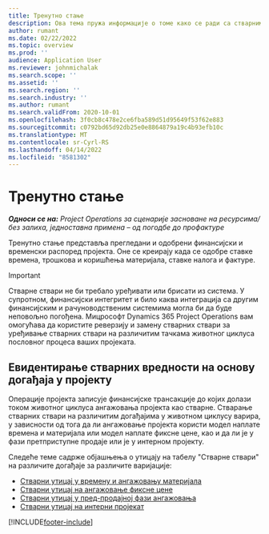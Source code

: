 ```yaml
---
title: Тренутно стање
description: Ова тема пружа информације о томе како се ради са стварним подацима у услузи Microsoft Dynamics 365 Project Operations.
author: rumant
ms.date: 02/22/2022
ms.topic: overview
ms.prod: ''
audience: Application User
ms.reviewer: johnmichalak
ms.search.scope: ''
ms.assetid: ''
ms.search.region: ''
ms.search.industry: ''
ms.author: rumant
ms.search.validFrom: 2020-10-01
ms.openlocfilehash: 3f0cb8c478e2ce6fba589d51d95649f53f62e883
ms.sourcegitcommit: c0792bd65d92db25e0e8864879a19c4b93efb10c
ms.translationtype: MT
ms.contentlocale: sr-Cyrl-RS
ms.lasthandoff: 04/14/2022
ms.locfileid: "8581302"
---
```

# <a name="actuals"></a>Тренутно стање

_**Односи се на:** Project Operations за сценарије засноване на ресурсима/без залиха, једноставна примена – од погодбе до профактуре_

Тренутно стање представља прегледани и одобрени финансијски и временски распоред пројекта. Оне се креирају када се одобре ставке времена, трошкова и коришћења материјала, ставке налога и фактуре.

> [!IMPORTANT]
> Стварне ствари не би требало уређивати или брисати из система. У супротном, финансијски интегритет и било каква интеграција са другим финансијским и рачуноводственим системима могла би да буде неповољно погођена. Мицрософт Dynamics 365 Project Operations вам омогућава да користите реверзију и замену стварних ствари за уређивање стварних ствари на различитим тачкама животног циклуса пословног процеса ваших пројеката.

## <a name="recording-actuals-based-on-project-events"></a>Евидентирање стварних вредности на основу догађаја у пројекту

Операције пројекта записује финансијске трансакције до којих долази током животног циклуса ангажовања пројекта као стварне. Стварање стварних ствари на различитим догађајима у животном циклусу варира, у зависности од тога да ли ангажовање пројекта користи модел наплате времена и материјала или модел наплате фиксне цене, као и да ли је у фази претприступне продаје или је у интерном пројекту.

Следеће теме садрже објашњења о утицају на табелу "Стварне ствари" на различите догађаје за различите варијације:

- [Стварни утицај у времену и ангажовању материјала](ActualsonTM.md)
- [Стварни утицај на ангажовање фиксне цене](ActualonFP.md)
- [Стварни утицај у пред-продајној фази ангажовања](ActualonPreSales.md)
- [Стварни утицај на интерни пројекат](ActualonInternal.md)

[!INCLUDE[footer-include](../includes/footer-banner.md)]
